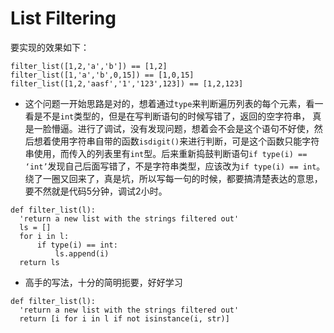 # List Filtering
要实现的效果如下：
```
filter_list([1,2,'a','b']) == [1,2]
filter_list([1,'a','b',0,15]) == [1,0,15]
filter_list([1,2,'aasf','1','123',123]) == [1,2,123]
```
- 这个问题一开始思路是对的，想着通过`type`来判断遍历列表的每个元素，看一看是不是`int`类型的，但是在写判断语句的时候写错了，返回的空字符串，
真是一脸懵逼。进行了调试，没有发现问题，想着会不会是这个语句不好使，然后想着使用字符串自带的函数`isdigit()`来进行判断，可是这个函数只能字符
串使用，而传入的列表里有`int`型。后来重新捣鼓判断语句`if type(i) == ‘int’`发现自己后面写错了，不是字符串类型，应该改为`if type(i) == int`。
绕了一圈又回来了，真是坑，所以写每一句的时候，都要搞清楚表达的意思，要不然就是代码5分钟，调试2小时。
```
def filter_list(l):
  'return a new list with the strings filtered out'
  ls = []
  for i in l:
      if type(i) == int:
          ls.append(i)
  return ls
```
- 高手的写法，十分的简明扼要，好好学习
```
def filter_list(l):
  'return a new list with the strings filtered out'
  return [i for i in l if not isinstance(i, str)]

```
